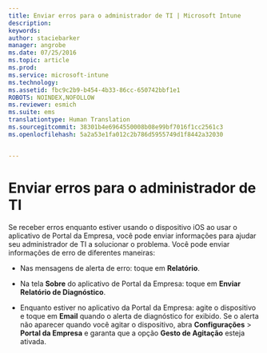 ```yaml
---
title: Enviar erros para o administrador de TI | Microsoft Intune
description: 
keywords: 
author: staciebarker
manager: angrobe
ms.date: 07/25/2016
ms.topic: article
ms.prod: 
ms.service: microsoft-intune
ms.technology: 
ms.assetid: fbc9c2b9-b454-4b33-86cc-650742bbf1e1
ROBOTS: NOINDEX,NOFOLLOW
ms.reviewer: esmich
ms.suite: ems
translationtype: Human Translation
ms.sourcegitcommit: 38301b4e6964550008b08e99bf7016f1cc2561c3
ms.openlocfilehash: 5a2a53e1fa012c2b786d5955749d1f8442a32030


---
```



# Enviar erros para o administrador de TI

Se receber erros enquanto estiver usando o dispositivo iOS ao usar o aplicativo de Portal da Empresa, você pode enviar informações para ajudar seu administrador de TI a solucionar o problema. Você pode enviar informações de erro de diferentes maneiras:

-   Nas mensagens de alerta de erro: toque em **Relatório**.

-   Na tela **Sobre** do aplicativo de Portal da Empresa: toque em **Enviar Relatório de Diagnóstico**.

-   Enquanto estiver no aplicativo da Portal da Empresa: agite o dispositivo e toque em **Email** quando o alerta de diagnóstico for exibido. Se o alerta não aparecer quando você agitar o dispositivo, abra **Configurações** &gt; **Portal da Empresa** e garanta que a opção **Gesto de Agitação** esteja ativada.





<!--HONumber=Aug16_HO5-->


